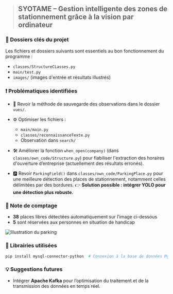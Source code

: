 > ## SYOTAME – Gestion intelligente des zones de stationnement grâce à la vision par ordinateur

### 📂 Dossiers clés du projet

Les fichiers et dossiers suivants sont essentiels au bon fonctionnement du programme :

* `classes/StructureCLasses.py`
* `main/test.py`
* `images/` (images d'entrée et résultats illustrés)

### ❗ Problématiques identifiées

* 📌 Revoir la méthode de sauvegarde des observations dans le dossier `vues/`.
* ⚙️ Optimiser les fichiers :

  * `main/main.py`
  * `classes/reconnaissanceTexte.py`
  * Observation dans `search/`
* 🛠️ Améliorer la fonction `when_open(company)` (dans `classes/own_code/Structure.py`) pour fiabiliser l'extraction des horaires d'ouverture d’entreprise (actuellement des résultats erronés).
* 🅿️ Revoir `ParkingField()` dans `classes/own_code/ParkingPlace.py` pour une meilleure détection des places de stationnement, notamment celles délimitées par des bordures.
  👉 **Solution possible : intégrer YOLO pour une détection plus robuste.**

### 📝 Note de comptage

* **38** places libres détectées automatiquement sur l’image ci-dessous
* **5** sont réservées aux personnes en situation de handicap

![Illustration du parking](images/park.jpg)

### 🧰 Librairies utilisées

```bash
pip install mysql-connector-python  # Connexion à la base de données MySQL
```

### 💡 Suggestions futures

* Intégrer **Apache Kafka** pour l’optimisation du traitement et de la transmission des données en temps réel.